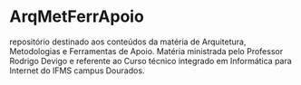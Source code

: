 # ArqMetFerrApoio
repositório destinado aos conteúdos da matéria de Arquitetura, Metodologias e Ferramentas de Apoio. Matéria ministrada pelo Professor Rodrigo Devigo e referente ao Curso técnico integrado em Informática para Internet do IFMS campus Dourados.
